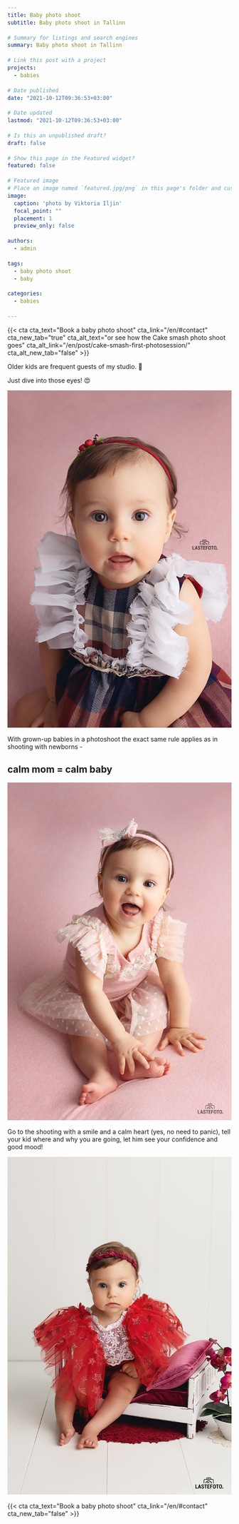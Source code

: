 ```yaml
---
title: Baby photo shoot
subtitle: Baby photo shoot in Tallinn

# Summary for listings and search engines
summary: Baby photo shoot in Tallinn

# Link this post with a project
projects: 
  - babies

# Date published
date: "2021-10-12T09:36:53+03:00"

# Date updated
lastmod: "2021-10-12T09:36:53+03:00"

# Is this an unpublished draft?
draft: false

# Show this page in the Featured widget?
featured: false

# Featured image
# Place an image named `featured.jpg/png` in this page's folder and customize its options here.
image:
  caption: 'photo by Viktoria Iljin'
  focal_point: ""
  placement: 1
  preview_only: false

authors:
  - admin

tags:
  - baby photo shoot
  - baby

categories:
  - babies

---
```

{{< cta cta_text="Book a baby photo shoot" cta_link="/en/#contact" cta_new_tab="true" cta_alt_text="or see how the Cake smash photo shoot goes" cta_alt_link="/en/post/cake-smash-first-photosession/" cta_alt_new_tab="false" >}}

Older kids are frequent guests of my studio. 🥰

Just dive into those eyes! 😍

![baby photo shoot](./baby-photosession-1.jpg)

With grown-up babies in a photoshoot the exact same rule applies as in shooting with newborns -
## calm mom = calm baby

![Baby photo shoot in Tallinn](./baby-photosession-2.jpg)

Go to the shooting with a smile and a calm heart (yes, no need to panic), tell your kid where and why you are going, let him see your confidence and good mood!

![Baby session in the studio](./baby-photosession-3.jpg)

{{< cta cta_text="Book a baby photo shoot" cta_link="/en/#contact" cta_new_tab="false" >}}